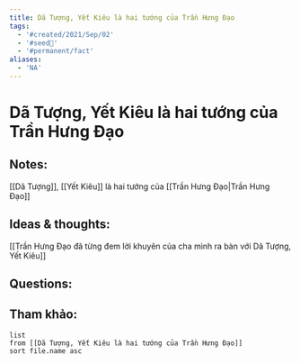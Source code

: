 ```yaml
---
title: Dã Tượng, Yết Kiêu là hai tướng của Trần Hưng Đạo
tags:
  - '#created/2021/Sep/02'
  - '#seed🥜'
  - '#permanent/fact'
aliases:
  - 'NA'
---
```

# Dã Tượng, Yết Kiêu là hai tướng của Trần Hưng Đạo

## Notes:
[[Dã Tượng]], [[Yết Kiêu]] là hai tướng của [[Trần Hưng Đạo|Trần Hưng Đạo]]

## Ideas & thoughts:
[[Trần Hưng Đạo đã từng đem lời khuyên của cha mình ra bàn với  Dã Tượng, Yết Kiêu]]
## Questions:


## Tham khảo:
```dataview
list
from [[Dã Tượng, Yết Kiêu là hai tướng của Trần Hưng Đạo]]
sort file.name asc
```